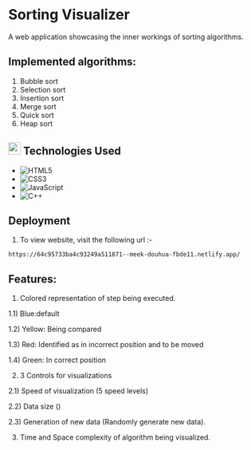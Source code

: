 # Sorting Visualizer

A web application showcasing the inner workings of sorting algorithms.

## Implemented algorithms:

1) Bubble sort
2) Selection sort
3) Insertion sort
4) Merge sort
5) Quick sort
6) Heap sort

## <img src="https://media2.giphy.com/media/QssGEmpkyEOhBCb7e1/giphy.gif?cid=ecf05e47a0n3gi1bfqntqmob8g9aid1oyj2wr3ds3mg700bl&rid=giphy.gif" width ="25"><b> Technologies Used</b>

- ![HTML5](https://img.shields.io/badge/HTML5-E34F26?logo=html5&logoColor=white&style=flat)
- ![CSS3](https://img.shields.io/badge/CSS3-1572B6?logo=css3&logoColor=white&style=flat)
- ![JavaScript](https://img.shields.io/badge/JavaScript-F7DF1E?logo=javascript&logoColor=black&style=flat)
- ![C++](https://img.shields.io/badge/C++-your_message-blue)


## Deployment

1. To view website, visit the following url :-

```
https://64c95733ba4c93249a511871--meek-douhua-fbde11.netlify.app/

```

## Features:
1) Colored representation of step being executed.

  1.1) Blue:default
  
  1.2) Yellow: Being compared
  
  1.3) Red: Identified as in incorrect position and to be moved
  
  1.4) Green: In correct position
   
2) 3 Controls for visualizations
   
  2.1) Speed of visualization (5 speed levels)
  
  2.2) Data size ()
  
  2.3) Generation of new data (Randomly generate new data).
   
3) Time and Space complexity of algorithm being visualized.

